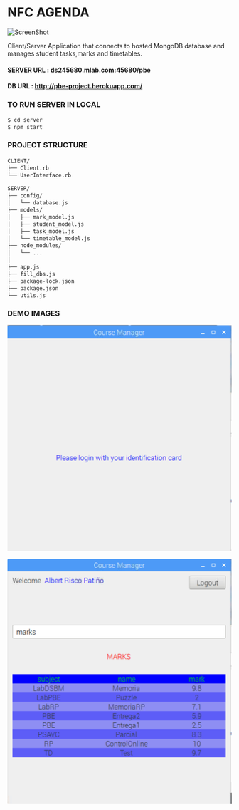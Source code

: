 # NFC AGENDA
![ScreenShot](LOGO.jpg=400x400)

Client/Server Application that connects to hosted MongoDB database and manages student tasks,marks and timetables.

#### SERVER URL : ds245680.mlab.com:45680/pbe
#### DB URL : http://pbe-project.herokuapp.com/

### TO RUN SERVER IN LOCAL 
```
$ cd server
$ npm start
```

### PROJECT STRUCTURE

```
CLIENT/
├── Client.rb
└── UserInterface.rb
```
```
SERVER/
├── config/
│   └── database.js
├── models/
│   ├── mark_model.js
│   ├── student_model.js
│   ├── task_model.js
│   └── timetable_model.js
├── node_modules/
│   └── ...
│   
├── app.js 
├── fill_dbs.js
├── package-lock.json
├── package.json
└── utils.js
```

### DEMO IMAGES

![ScreenShot](login.png)

![ScreenShot](table.png)
